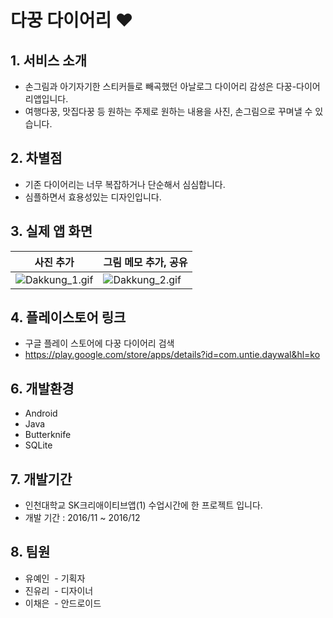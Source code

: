# 다꿍 다이어리 ❤️

## 1. 서비스 소개
- 손그림과 아기자기한 스티커들로 빼곡했던 아날로그 다이어리 감성은 다꿍-다이어리앱입니다.
- 여행다꿍, 맛집다꿍 등 원하는 주제로 원하는 내용을 사진, 손그림으로 꾸며낼 수 있습니다.

## 2. 차별점 
- 기존 다이어리는 너무 복잡하거나 단순해서 심심합니다.
- 심플하면서 효용성있는 디자인입니다.
 
## 3. 실제 앱 화면

| 사진 추가 | 그림 메모 추가, 공유 |
| --- | --- | 
| ![Dakkung_1.gif](dakkung_1.gif)  | ![Dakkung_2.gif](dakkung_2.gif) |

## 4. 플레이스토어 링크
- 구글 플레이 스토어에 다꿍 다이어리 검색
- https://play.google.com/store/apps/details?id=com.untie.daywal&hl=ko

## 6. 개발환경
- Android
- Java
- Butterknife
- SQLite

## 7. 개발기간
- 인천대학교 SK크리애이티브앱(1) 수업시간에 한 프로젝트 입니다.
- 개발 기간 : 2016/11 ~ 2016/12

## 8. 팀원
- 유예인
  - 기획자
- 진유리
  - 디자이너
- 이채은
  - 안드로이드 

